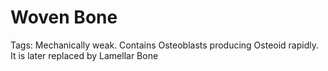 # Woven Bone

Tags: Mechanically weak. Contains Osteoblasts producing Osteoid rapidly. It is later replaced by Lamellar Bone